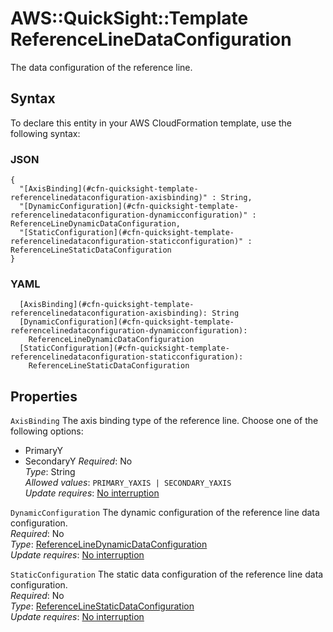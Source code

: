 # AWS::QuickSight::Template ReferenceLineDataConfiguration<a name="aws-properties-quicksight-template-referencelinedataconfiguration"></a>

The data configuration of the reference line\.

## Syntax<a name="aws-properties-quicksight-template-referencelinedataconfiguration-syntax"></a>

To declare this entity in your AWS CloudFormation template, use the following syntax:

### JSON<a name="aws-properties-quicksight-template-referencelinedataconfiguration-syntax.json"></a>

```
{
  "[AxisBinding](#cfn-quicksight-template-referencelinedataconfiguration-axisbinding)" : String,
  "[DynamicConfiguration](#cfn-quicksight-template-referencelinedataconfiguration-dynamicconfiguration)" : ReferenceLineDynamicDataConfiguration,
  "[StaticConfiguration](#cfn-quicksight-template-referencelinedataconfiguration-staticconfiguration)" : ReferenceLineStaticDataConfiguration
}
```

### YAML<a name="aws-properties-quicksight-template-referencelinedataconfiguration-syntax.yaml"></a>

```
  [AxisBinding](#cfn-quicksight-template-referencelinedataconfiguration-axisbinding): String
  [DynamicConfiguration](#cfn-quicksight-template-referencelinedataconfiguration-dynamicconfiguration):
    ReferenceLineDynamicDataConfiguration
  [StaticConfiguration](#cfn-quicksight-template-referencelinedataconfiguration-staticconfiguration):
    ReferenceLineStaticDataConfiguration
```

## Properties<a name="aws-properties-quicksight-template-referencelinedataconfiguration-properties"></a>

`AxisBinding` <a name="cfn-quicksight-template-referencelinedataconfiguration-axisbinding"></a>
The axis binding type of the reference line\. Choose one of the following options:

- PrimaryY
- SecondaryY
  _Required_: No  
  _Type_: String  
  _Allowed values_: `PRIMARY_YAXIS | SECONDARY_YAXIS`  
  _Update requires_: [No interruption](https://docs.aws.amazon.com/AWSCloudFormation/latest/UserGuide/using-cfn-updating-stacks-update-behaviors.html#update-no-interrupt)

`DynamicConfiguration` <a name="cfn-quicksight-template-referencelinedataconfiguration-dynamicconfiguration"></a>
The dynamic configuration of the reference line data configuration\.  
_Required_: No  
_Type_: [ReferenceLineDynamicDataConfiguration](aws-properties-quicksight-template-referencelinedynamicdataconfiguration.md)  
_Update requires_: [No interruption](https://docs.aws.amazon.com/AWSCloudFormation/latest/UserGuide/using-cfn-updating-stacks-update-behaviors.html#update-no-interrupt)

`StaticConfiguration` <a name="cfn-quicksight-template-referencelinedataconfiguration-staticconfiguration"></a>
The static data configuration of the reference line data configuration\.  
_Required_: No  
_Type_: [ReferenceLineStaticDataConfiguration](aws-properties-quicksight-template-referencelinestaticdataconfiguration.md)  
_Update requires_: [No interruption](https://docs.aws.amazon.com/AWSCloudFormation/latest/UserGuide/using-cfn-updating-stacks-update-behaviors.html#update-no-interrupt)
